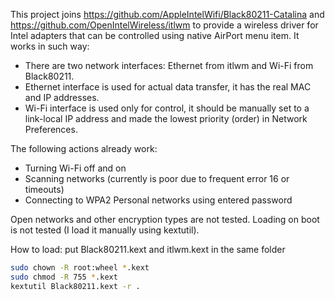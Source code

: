 This project joins https://github.com/AppleIntelWifi/Black80211-Catalina and https://github.com/OpenIntelWireless/itlwm to provide a wireless driver for Intel adapters that can be controlled using native AirPort menu item. It works in such way:

- There are two network interfaces: Ethernet from itlwm and Wi-Fi from Black80211.
- Ethernet interface is used for actual data transfer, it has the real MAC and IP addresses.
- Wi-Fi interface is used only for control, it should be manually set to a link-local IP address and made the lowest priority (order) in Network Preferences.

The following actions already work:
- Turning Wi-Fi off and on
- Scanning networks (currently is poor due to frequent error 16 or timeouts)
- Connecting to WPA2 Personal networks using entered password

Open networks and other encryption types are not tested. Loading on boot is not tested (I load it manually using kextutil).

How to load:
put Black80211.kext and itlwm.kext in the same folder
```bash
sudo chown -R root:wheel *.kext
sudo chmod -R 755 *.kext
kextutil Black80211.kext -r .
```
